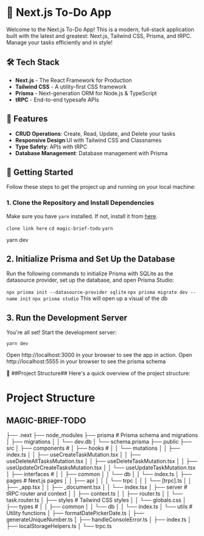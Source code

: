 # 🚀 Next.js To-Do App

Welcome to the Next.js To-Do App! This is a modern, full-stack application built with the latest and greatest: Next.js, Tailwind CSS, Prisma, and tRPC. Manage your tasks efficiently and in style!

## 🛠️ Tech Stack

- **Next.js** - The React Framework for Production
- **Tailwind CSS** - A utility-first CSS framework
- **Prisma** - Next-generation ORM for Node.js & TypeScript
- **tRPC** - End-to-end typesafe APIs

## 🌟 Features

- **CRUD Operations**: Create, Read, Update, and Delete your tasks
- **Responsive Design**:UI with Tailwind CSS and Classnames
- **Type Safety**: APIs with tRPC
- **Database Management**: Database management with Prisma

## 🚀 Getting Started

Follow these steps to get the project up and running on your local machine:

### 1. Clone the Repository and Install Dependencies

Make sure you have `yarn` installed. If not, install it from [here](https://classic.yarnpkg.com/en/docs/install/).

`clone link here`
`cd magic-brief-todo`
`yarn`

yarn dev

## 2. Initialize Prisma and Set Up the Database

Run the following commands to initialize Prisma with SQLite as the datasource provider, set up the database, and open Prisma Studio:

`npx prisma init --datasource-provider sqlite`
`npx prisma migrate dev --name init`
`npx prisma studio` This will open up a visual of the db

## 3. Run the Development Server

You're all set! Start the development server:

`yarn dev`

Open http://localhost:3000 in your browser to see the app in action.
Open http://localhost:5555 in your browser to see the prisma schema

📂 ##Project Structure##
Here's a quick overview of the project structure:

# Project Structure

## MAGIC-BRIEF-TODO

├── .next
├── node_modules
├── prisma # Prisma schema and migrations
│ ├── migrations
│ │ └── dev.db
│ └── schema.prisma
├── public
├── src
│ ├── components #
│ ├── hooks #
│ │ └── mutations
│ │ ├── index.ts
│ │ ├── useCreateTaskMutation.tsx
│ │ ├── useDeleteAllTasksMutation.tsx
│ │ ├── useDeleteTaskMutation.tsx
│ │ ├── useUpdateOrCreateTasksMutation.tsx
│ │ └── useUpdateTaskMutation.tsx
│ ├── interfaces #
│ │ ├── common
│ │ └── db
│ │ └── index.ts
│ ├── pages # Next.js pages
│ │ ├── api
│ │ │ └── trpc
│ │ │ └── [trpc].ts
│ │ ├── \_app.tsx
│ │ ├── \_document.tsx
│ │ └── index.tsx
│ ├── server # tRPC router and context
│ │ ├── context.ts
│ │ ├── router.ts
│ │ └── task.router.ts
│ ├── styles # Tailwind CSS styles
│ │ └── globals.css
│ ├── types #
│ │ ├── common
│ │ └── db
│ │ └── index.ts
│ └── utils # Utility functions
│ ├── formatDatePickerDate.ts
│ ├── generateUniqueNumber.ts
│ ├── handleConsoleError.ts
│ ├── index.ts
│ ├── localStorageHelpers.ts
│ └── trpc.ts
